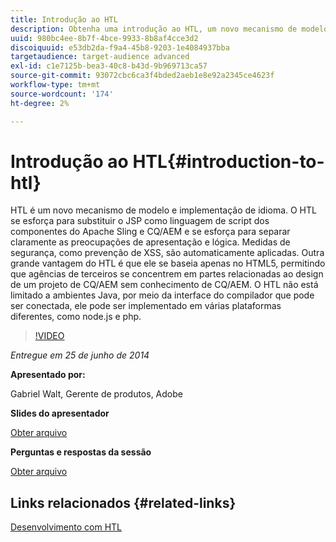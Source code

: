 ```yaml
---
title: Introdução ao HTL
description: Obtenha uma introdução ao HTL, um novo mecanismo de modelo e implementação de idioma. O HTL se esforça para substituir o JSP como linguagem de script dos componentes do Apache Sling e CQ/AEM e se esforça para separar claramente as preocupações de apresentação e lógica.
uuid: 980bc4ee-8b7f-4bce-9933-8b8af4cce3d2
discoiquuid: e53db2da-f9a4-45b8-9203-1e4084937bba
targetaudience: target-audience advanced
exl-id: c1e7125b-bea3-40c8-b43d-9b969713ca57
source-git-commit: 93072cbc6ca3f4bded2aeb1e8e92a2345ce4623f
workflow-type: tm+mt
source-wordcount: '174'
ht-degree: 2%

---
```


# Introdução ao HTL{#introduction-to-htl}

HTL é um novo mecanismo de modelo e implementação de idioma. O HTL se esforça para substituir o JSP como linguagem de script dos componentes do Apache Sling e CQ/AEM e se esforça para separar claramente as preocupações de apresentação e lógica. Medidas de segurança, como prevenção de XSS, são automaticamente aplicadas. Outra grande vantagem do HTL é que ele se baseia apenas no HTML5, permitindo que agências de terceiros se concentrem em partes relacionadas ao design de um projeto de CQ/AEM sem conhecimento de CQ/AEM. O HTL não está limitado a ambientes Java, por meio da interface do compilador que pode ser conectada, ele pode ser implementado em várias plataformas diferentes, como node.js e php.

>[!VIDEO](https://video.tv.adobe.com/v/19504/?quality=9)

*Entregue em 25 de junho de 2014*

**Apresentado por:**

Gabriel Walt, Gerente de produtos, Adobe

**Slides do apresentador**

[Obter arquivo](assets/sightly-component-development.pdf)

**Perguntas e respostas da sessão**

[Obter arquivo](assets/introduction-to-sightly-q-as.pdf)

## Links relacionados {#related-links}

[Desenvolvimento com HTL](https://docs.adobe.com/docs/en/htl/overview.html?wcmmode=disabled)

<!--
[Get back to the Overview](https://helpx.adobe.com/experience-manager/kt/eseminars/gems/aem-index.html)
-->
